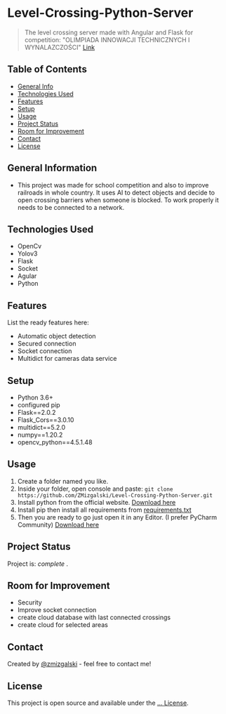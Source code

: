 # Level-Crossing-Python-Server
> The level crossing server made with Angular and Flask for competition: "OLIMPIADA INNOWACJI TECHNICZNYCH I WYNALAZCZOŚCI" [Link](https://www.pzswir.pl/olimpiada)

## Table of Contents
* [General Info](#general-information)
* [Technologies Used](#technologies-used)
* [Features](#features)
* [Setup](#setup)
* [Usage](#usage)
* [Project Status](#project-status)
* [Room for Improvement](#room-for-improvement)
* [Contact](#contact)
* [License](#license)

## General Information
- This project was made for school competition and also to improve railroads in whole country. It uses AI to detect objects and decide to open crossing barriers when someone is blocked. To work properly it needs to be connected to a network.

## Technologies Used
- OpenCv
- Yolov3
- Flask
- Socket
- Agular
- Python

## Features
List the ready features here:
- Automatic object detection
- Secured connection
- Socket connection
- Multidict for cameras data service

## Setup
- Python 3.6+
- configured pip
- Flask==2.0.2
- Flask_Cors==3.0.10
- multidict==5.2.0
- numpy==1.20.2
- opencv_python==4.5.1.48

## Usage
1. Create a folder named you like.
2. Inside your folder, open console and paste: `git clone https://github.com/ZMizgalski/Level-Crossing-Python-Server.git`
3. Install python from the official website. [Download here](https://www.python.org/downloads/)
4. Install pip then install all requirements from [requirements.txt](https://github.com/ZMizgalski/Level-Crossing-Python-Client/blob/master/requirements.txt)
5. Then you are ready to go just open it in any Editor. (I prefer PyCharm Community) [Download here](https://www.jetbrains.com/pycharm/)

## Project Status
Project is:  _complete_ .

## Room for Improvement
- Security
- Improve socket connection
- create cloud database with last connected crossings
- create cloud for selected areas

## Contact
Created by [@zmizgalski](https://zmizgalski.github.io/) - feel free to contact me!

## License
This project is open source and available under the [... License](https://github.com/ZMizgalski/Level-Crossing-Python-Server/blob/master/LICENSE).
